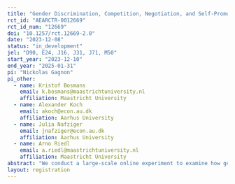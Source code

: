 ```yaml
---
title: "Gender Discrimination, Competition, Negotiation, and Self-Promotion"
rct_id: "AEARCTR-0012669"
rct_id_num: "12669"
doi: "10.1257/rct.12669-2.0"
date: "2023-12-08"
status: "in_development"
jel: "D90, E24, J16, J31, J71, M50"
start_year: "2023-12-10"
end_year: "2025-01-31"
pi: "Nickolas Gagnon"
pi_other:
  - name: Kristof Bosmans
    email: k.bosmans@maastrichtuniversity.nl
    affiliation: Maastricht University
  - name: Alexander Koch
    email: akoch@econ.au.dk
    affiliation: Aarhus University
  - name: Julia Nafziger
    email: jnafziger@econ.au.dk
    affiliation: Aarhus University
  - name: Arno Riedl
    email: a.riedl@maastrichtuniversity.nl
    affiliation: Maastricht University
abstract: "We conduct a large-scale online experiment to examine how gender discrimination causally affects women’s behavior in three important work situations: competition, negotiation, and self-promotion. "
layout: registration
---
```


